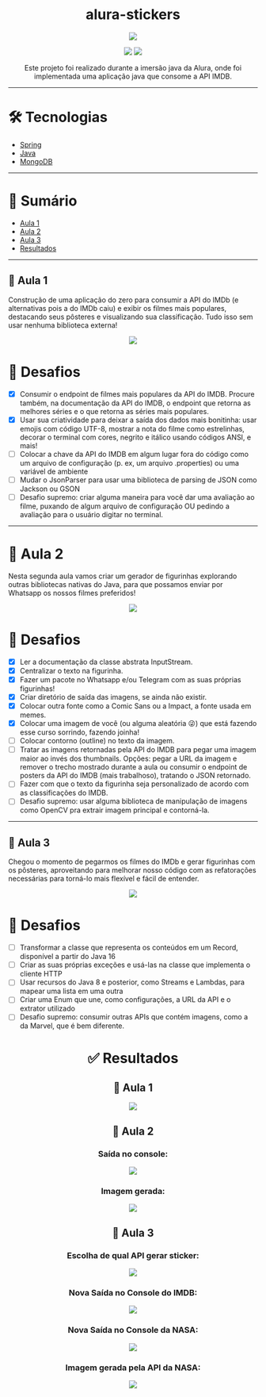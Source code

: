 <h1 align="center">alura-stickers</h1>

<p align="center">
<img src="https://i.imgur.com/kST9QVa.png">
</p>

<p align="center">
<img src="https://img.shields.io/badge/java-%23ED8B00.svg?style=for-the-badge&logo=java&logoColor=white">
<img src="http://img.shields.io/static/v1?label=STATUS&message=EM%20DESENVOLVIMENTO&color=GREEN&style=for-the-badge">
</p>

<p align="center">Este projeto foi realizado durante a imersão java da Alura, onde foi implementada uma aplicação java que consome a API IMDB.</p>
<hr>

# 🛠 Tecnologias

- [Spring](https://spring.io/)
- [Java](https://www.java.com/pt-BR/)
- [MongoDB](https://www.mongodb.com/pt-br)

<hr>


# 📒 Sumário

 - [Aula 1](https://github.com/kayrsant/alura-sticker#aula1)
 - [Aula 2](https://github.com/kayrsant/alura-sticker#aula2)
 - [Aula 3](https://github.com/kayrsant/alura-sticker#aula3)
 - [Resultados](https://github.com/kayrsant/alura-sticker#resultados)

 <hr>


<h2 id="aula1">📝 Aula 1</h1>

<p>Construção de uma aplicação do zero para consumir a API do IMDb (e alternativas pois a do IMDb caiu) e exibir os filmes mais populares, destacando seus pôsteres e visualizando sua classificação. Tudo isso sem usar nenhuma biblioteca externa! </p>
<p align="center">
  <img src="http://img.shields.io/static/v1?label=STATUS&message=EM%20DESENVOLVIMENTO&color=GREEN&style=for-the-badge">
</p>


# 🎯 Desafios

  - [x] Consumir o endpoint de filmes mais populares da API do IMDB. Procure também, na documentação da API do IMDB, o endpoint que retorna as melhores séries e o que retorna as séries mais populares.
  - [x] Usar sua criatividade para deixar a saída dos dados mais bonitinha: usar emojis com código UTF-8, mostrar a nota do filme como estrelinhas, decorar o terminal com cores, negrito e itálico usando códigos ANSI, e mais!
  - [ ] Colocar a chave da API do IMDB em algum lugar fora do código como um arquivo de configuração (p. ex, um arquivo .properties) ou uma variável de ambiente
  - [ ] Mudar o JsonParser para usar uma biblioteca de parsing de JSON como Jackson ou GSON
  - [ ] Desafio supremo: criar alguma maneira para você dar uma avaliação ao filme, puxando de algum arquivo de configuração OU pedindo a avaliação para o usuário digitar no terminal.

  <hr>

<h1 id="aula2">📝 Aula 2</h2>

<p id="aula2">Nesta segunda aula vamos criar um gerador de figurinhas explorando outras bibliotecas nativas do Java, para que possamos enviar por Whatsapp os nossos filmes preferidos!</p>

<p align="center">
<img src="http://img.shields.io/static/v1?label=STATUS&message=EM%20DESENVOLVIMENTO&color=GREEN&style=for-the-badge">
</p>

# 🎯 Desafios

  - [x] Ler a documentação da classe abstrata InputStream.
  - [x] Centralizar o texto na figurinha.
  - [x] Fazer um pacote no Whatsapp e/ou Telegram com as suas próprias figurinhas!
  - [x] Criar diretório de saída das imagens, se ainda não existir.
  - [x] Colocar outra fonte como a Comic Sans ou a Impact, a fonte usada em memes.
  - [x] Colocar uma imagem de você (ou alguma aleatória 😜) que está fazendo esse curso sorrindo, fazendo joinha!
  - [ ] Colocar contorno (outline) no texto da imagem.
  - [ ] Tratar as imagens retornadas pela API do IMDB para pegar uma imagem maior ao invés dos thumbnails. Opções: pegar a URL da imagem e remover o trecho mostrado durante a aula ou consumir o endpoint de posters da API do IMDB (mais trabalhoso), tratando o JSON retornado.
  - [ ] Fazer com que o texto da figurinha seja personalizado de acordo com as classificações do IMDB.
  - [ ] Desafio supremo: usar alguma biblioteca de manipulação de imagens como OpenCV pra extrair imagem principal e contorná-la.

  <hr>

<h2 id="aula3">📝 Aula 3</h2>

<p id="aula3">Chegou o momento de pegarmos os filmes do IMDb e gerar figurinhas com os pôsteres, aproveitando para melhorar nosso código com as refatorações necessárias para torná-lo mais flexível e fácil de entender.</p>
<p align="center">
  <img src="http://img.shields.io/static/v1?label=STATUS&message=EM%20DESENVOLVIMENTO&color=GREEN&style=for-the-badge">
</p>

# 🎯 Desafios

 - [ ] Transformar a classe que representa os conteúdos em um Record, disponível a partir do Java 16
 - [ ] Criar as suas próprias exceções e usá-las na classe que implementa o cliente HTTP
 - [ ] Usar recursos do Java 8 e posterior, como Streams e Lambdas, para mapear uma lista em uma outra
 - [ ] Criar uma Enum que une, como configurações, a URL da API e o extrator utilizado
 - [ ] Desafio supremo: consumir outras APIs que contém imagens, como a da Marvel, que é bem diferente.

 <h1 align="center" id="resultados">✅ Resultados</h1>

 <h2 align="center">📝 Aula 1</h2>
 <p align="center">
   <img src="https://i.imgur.com/vXEkp6I.png">
 </p>
 <h2 align="center">📝 Aula 2</h2>
 <h3 align="center">Saída no console:</h3>
 <p align="center">
   <img src="https://i.imgur.com/ZOUyKa5.png">
 </p>
 </div>
 <h3 align="center">Imagem gerada:</h3>
 <p align="center">
   <img src="https://i.imgur.com/rZxGWz2.png">
 </p>
 <h2 align="center"> 📝 Aula 3 </h2>
 <h3 align="center">Escolha de qual API gerar sticker:</h3>
 <p align="center">
   <img src="https://i.imgur.com/Ooqyi3l.png">
 </p>
 <h3 align="center">Nova Saída no Console do IMDB:</h3>
 <p align="center">
   <img src="https://i.imgur.com/92pv60I.png">
 </p>
 <h3 align="center">Nova Saída no Console da NASA:</h3>
 <p align="center">
   <img src="https://i.imgur.com/Z44LSRY.png">
 </p>
 <h3 align="center">Imagem gerada pela API da NASA:</h3>
 <p align="center">
   <img src="https://i.imgur.com/57dYoAe.png">
 </p>
